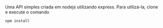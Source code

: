 
Uma API simples criada em nodejs utilizando express.
Para utilizá-la, clone e execute o comando 

    npm install

